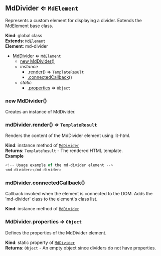 <a name="MdDivider"></a>

## MdDivider ⇐ <code>MdElement</code>
Represents a custom element for displaying a divider.Extends the MdElement base class.

**Kind**: global class  
**Extends**: <code>MdElement</code>  
**Element**: md-divider  

* [MdDivider](#MdDivider) ⇐ <code>MdElement</code>
    * [new MdDivider()](#new_MdDivider_new)
    * _instance_
        * [.render()](#MdDivider+render) ⇒ <code>TemplateResult</code>
        * [.connectedCallback()](#MdDivider+connectedCallback)
    * _static_
        * [.properties](#MdDivider.properties) ⇒ <code>Object</code>

<a name="new_MdDivider_new"></a>

### new MdDivider()
Creates an instance of MdDivider.

<a name="MdDivider+render"></a>

### mdDivider.render() ⇒ <code>TemplateResult</code>
Renders the content of the MdDivider element using lit-html.

**Kind**: instance method of [<code>MdDivider</code>](#MdDivider)  
**Returns**: <code>TemplateResult</code> - The rendered HTML template.  
**Example**  
```js
<!-- Usage example of the md-divider element --><md-divider></md-divider>
```
<a name="MdDivider+connectedCallback"></a>

### mdDivider.connectedCallback()
Callback invoked when the element is connected to the DOM.Adds the 'md-divider' class to the element's class list.

**Kind**: instance method of [<code>MdDivider</code>](#MdDivider)  
<a name="MdDivider.properties"></a>

### MdDivider.properties ⇒ <code>Object</code>
Defines the properties of the MdDivider element.

**Kind**: static property of [<code>MdDivider</code>](#MdDivider)  
**Returns**: <code>Object</code> - An empty object since dividers do not have properties.  
